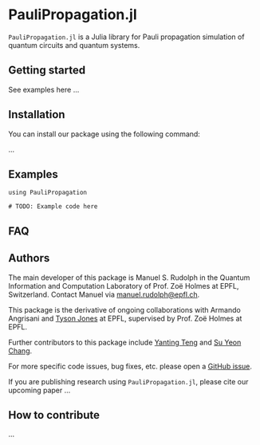# PauliPropagation.jl
`PauliPropagation.jl` is a Julia library for Pauli propagation simulation of quantum circuits and quantum systems.


## Getting started

See examples here ...

## Installation

You can install our package using the following command:

...

## Examples

```juli
using PauliPropagation

# TODO: Example code here
```

## FAQ


## Authors

The main developer of this package is Manuel S. Rudolph in the Quantum Information and Computation Laboratory of Prof. Zoë Holmes at EPFL, Switzerland.
Contact Manuel via manuel.rudolph@epfl.ch.

This package is the derivative of ongoing collaborations with Armando Angrisani and [Tyson Jones](https://github.com/TysonRayJones) at EPFL, supervised by Prof. Zoë Holmes at EPFL.

Further contributors to this package include [Yanting Teng](https://github.com/teng10) and [Su Yeon Chang](https://github.com/sychang42).

For more specific code issues, bug fixes, etc. please open a [GitHub issue](https://github.com/MSRudolph/PauliPropagation.jl/issues).

If you are publishing research using `PauliPropagation.jl`, please cite our upcoming paper ...

## How to contribute

...
